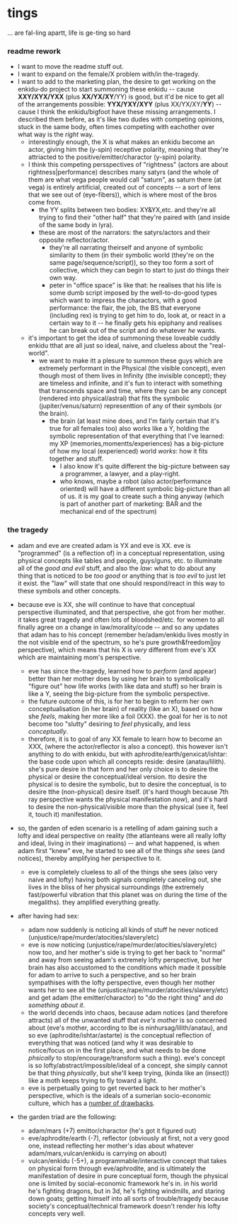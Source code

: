 # tings

... are fal-ling apartt, life is ge-ting so hard

### readme rework

- I want to move the readme stuff out.
- I want to expand on the female/X problem with/in the-tragedy.
- I want to add to the marketing plan, the desire to get working on the enkidu-do project to start summoning these enkidu -- cause **XXY/XYX/YXX** (plus **XX/YX/XY**/YY) is good, but it'd be nice to get all of the arrangements possible: **YYX/YXY/XYY** (plus XX/YX/XY/**YY**) -- cause I think the enkidu/bigfoot have these missing arrangements. I described them before, as it's like two dudes with competing opinions, stuck in the same body, often times competing with eachother over what way is the *right* way.
  - interestingly enough, the X is what makes an enkidu become an actor, giving him the (y-spin) receptive polarity, meaning that they're attriacted to the positive/emitter/charactor (y-spin) polarity.
  - I think this competing persspectives of "rightness" (actors are about rightness|performance) describes many satyrs (and the whole of them are what vega people would call "saturn", as saturn there (at vega) is entirely artificial, created out of concepts -- a sort of lens that we see out of (eye-fibers)), which is where most of the bros come from.
    - the YY splits between two bodies: XY&YX,etc. and they're all trying to find their "other half" that they're paired with (and inside of the same body in lyra).
    - these are most of the narrators: the satyrs/actors and their opposite reflector/actor.
      - they're all narrating theirself and anyone of symbolic similarity to them (in their symbolic world (they're on the same page/sequence/script)), so they too form a sort of collective, which they can begin to start to just do things their own way.
      - peter in "office space" is like that: he realises that his life is some dumb script imposed by the well-to-do-good types which want to impress the charactors, with a good performance: the flair, the job, the BS that everyone (including rex) is trying to get him to do, look at, or react in a certain way to it -- he finally gets his epiphany and realises he can break out of the script and do whatever *he* wants.
  - it's important to get the idea of summoning these loveable cuddly enkidu tthat are all just so ideal, naive, and clueless about the "real-world".
    - we want to make itt a plesure to summon these guys which are extremely performant in the Physical (the visible concept), even though most of them lives in Infinity (the invisible concept); they are timeless and infinite, and it's fun to interact with something that transcends space and time, where they can be any concept (rendered into physical/astral) that fits the symbolic (jupiter/venus/saturn) representtion of any of their symbols (or the brain).
      - the brain (at least mine does, and I'm fairly certain that it's true for all females too) also works like a Y, holding the symbolic representation of that everything that I've learned: my XP (memories,momentts/experiences) has a big-picture of how my local (experienced) world *works*: how it fits together and stuff.
        - I also know it's quite different the big-picture between say a programmer, a lawyer, and a play-right.
        - who knows, maybe a robot (also actor/performance oriented) will have a different symbolic big-picture than all of us. it is my goal to create such a thing anyway (which is part of another part of marketing: BAR and the mechanical end of the spectrum)

### the tragedy

- adam and eve are created adam is YX and eve is XX. eve is "programmed" (is a reflection of) in a conceptual representation, using physical concepts like tables and people, guys/guns, etc. to illuminate all of the *good and evil* stuff, and also the *law*: what to do about any thing that is noticed to be *too good* or anything that is *too evil* to just let it exist. the "law" will state that one should respond/react in this way to these symbols and other concepts.
- because eve is XX, she will continue to have that conceptual perspective illuminated, and that perspective, she got from her mother. it takes great tragedy and often lots of bloodshed/etc. for women to all finally agree on a change in law/morality/code -- and so any updates that adam has to his concept (remember he/adam/enkidu lives mostly in the not visible end of the spectrum, so he's pure growth&freedom|joy perspective), which means that his X is *very* different from eve's XX which are maintaining mom's perspective.
  - eve has since the-tragedy, learned how to *perform* (and appear) better than her mother does by using her brain to symbolically "figure out" how life works (with like data and stuff) so her brain is like a Y, seeing the big-picture from the symbolic perspective.
  - the future outcome of this, is for her to begin to reform her own conceptualisation (in her brain) of reality (like an X), based on how she *feels*, making her more like a foil (XXX). the goal for her is to not become too "slutty" desiring to *feel* physically, and less *conceptually*.
  - therefore, it is to goal of any XX female to learn how to become an XXX, (where the actor/reflector is also a concept). this however isn't anything to do with enkidu, but with aphrodite/earth/genxicat/ishtar: the base code upon which all concepts reside: desire (anatau/lilith). she's pure desire in that form and her only choice is to desire the physical or desire the conceptual/ideal version. tto desire the physical is to desire the symbolic, but to desire the conceptual, is to desire tthe (non-physical) desire itself. (it's hard though because 7th ray perspective wants the physical manifestation *now*), and it's hard to desire the non-physical/visible more than the physical (see it, feel it, touch it) manifestation.
- so, the garden of eden scenario is a retelling of adam gaining such a lofty and ideal perspective on reality (the atlanteans were all really lofty and ideal, living in their imaginations) -- and what happened, is when adam first "knew" eve, he started to see all of the things *she* sees (and notices), thereby amplifying her perspective to it.
  - eve is completely clueless to all of the things she sees (also very naive and lofty) having both signals completely canceling out, she lives in the bliss of her physical surroundings (the extremely fast/powerful vibration that this planet was on during the time of the megaliths). they amplified everything greatly.
- after having had sex:
  - adam now suddenly is noticing all kinds of stuff he never noticed (unjustice/rape/murder/atocities/slavery/etc)
  - eve is now noticing (unjustice/rape/murder/atocities/slavery/etc) now too, and her mother's side is trying to get her back to "normal" and away from seeing adam's extremely lofty perspective, but her brain has also accustomed to the conditions which made it possible for adam to arrive to such a perspective, and so her brain sympathises with the lofty perspective, even though her mother wants her to see all the (unjustice/rape/murder/atocities/slavery/etc) and get adam (the emitter/charactor) to "do the right thing" and *do something about it*.
  - the world decends into chaos, because adam notices (and therefore attracts) all of the unwanted stuff that *eve's mother* is so concerned about (eve's mother, according to lbe is ninhursag/lilith/anatau), and so eve (aphrodite/ishtar/astarte) is the conceptual reflection of everything that was noticed (and why it was desirable to notice/focus on in the first place, and what needs to be done *phsically* to stop/encourage/transform such a thing). eve's concept is so lofty/abstract/impossible/ideal of a concept, she simply cannot be that thing *physically*, but she'll keep trying, (kinda like an (insect)) like a moth keeps trying to fly toward a light.
  - eve is perpetually going to get reverted back to her mother's perspective, which is the ideals of a sumerian socio-economic culture, which has a [number of drawbacks](/sumerian-drawbacks.md).

- the garden triad are the following:
  - adam/mars (+7) emittor/charactor (he's got it figured out)
  - eve/aphrodite/earth (-7), reflector (obviously at first, not a very good one, instead reflecting her mother's idas about whatever adam/mars,vulcan/enkidu is carrying on about)
  - vulcan/enkidu (-5+), a programmable/interactive concept that takes on physical form through eve/aphrodite, and is ultimately the manifestation of desire in pure conceptual form, though the physical one is limited by social-economic framework he's in. in his world he's fighting dragons, but in 3d, he's fighting windmills, and staring down goats; getting himself into all sorts of trouble/tragedy because society's conceptual/technical framework doesn't render his lofty concepts very well.